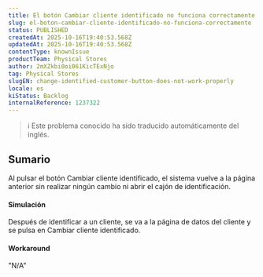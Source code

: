 ```yaml
---
title: El botón Cambiar cliente identificado no funciona correctamente
slug: el-boton-cambiar-cliente-identificado-no-funciona-correctamente
status: PUBLISHED
createdAt: 2025-10-16T19:40:53.568Z
updatedAt: 2025-10-16T19:40:53.568Z
contentType: knownIssue
productTeam: Physical Stores
author: 2mXZkbi0oi061KicTExNjo
tag: Physical Stores
slugEN: change-identified-customer-button-does-not-work-properly
locale: es
kiStatus: Backlog
internalReference: 1237322
---
```


>ℹ️ Este problema conocido ha sido traducido automáticamente del inglés.

## Sumario


Al pulsar el botón Cambiar cliente identificado, el sistema vuelve a la página anterior sin realizar ningún cambio ni abrir el cajón de identificación.


#### Simulación


Después de identificar a un cliente, se va a la página de datos del cliente y se pulsa en Cambiar cliente identificado.


#### Workaround

"N/A"



